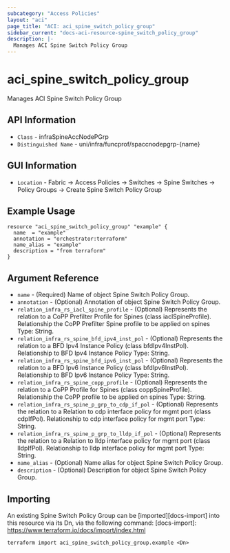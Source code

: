 ```yaml
---
subcategory: "Access Policies"
layout: "aci"
page_title: "ACI: aci_spine_switch_policy_group"
sidebar_current: "docs-aci-resource-spine_switch_policy_group"
description: |-
  Manages ACI Spine Switch Policy Group
---
```


# aci_spine_switch_policy_group #
Manages ACI Spine Switch Policy Group

## API Information ##
* `Class` - infraSpineAccNodePGrp
* `Distinguished Name` - uni/infra/funcprof/spaccnodepgrp-{name}

## GUI Information ##
* `Location` - Fabric -> Access Policies -> Switches -> Spine Switches -> Policy Groups -> Create Spine Switch Policy Group


## Example Usage ##
```hcl
resource "aci_spine_switch_policy_group" "example" {
  name  = "example"
  annotation = "orchestrator:terraform"
  name_alias = "example"
  description = "from terraform"
}
```

## Argument Reference ##
* `name` - (Required) Name of object Spine Switch Policy Group.
* `annotation` - (Optional) Annotation of object Spine Switch Policy Group.
* `relation_infra_rs_iacl_spine_profile` - (Optional) Represents the relation to a CoPP Prefilter Profile for Spines (class iaclSpineProfile). Relationship the CoPP Prefilter Spine profile to be applied on spines Type: String.
* `relation_infra_rs_spine_bfd_ipv4_inst_pol` - (Optional) Represents the relation to a BFD Ipv4 Instance Policy (class bfdIpv4InstPol). Relationship to BFD Ipv4 Instance Policy Type: String.
* `relation_infra_rs_spine_bfd_ipv6_inst_pol` - (Optional) Represents the relation to a BFD Ipv6 Instance Policy (class bfdIpv6InstPol). Relationship to BFD Ipv6 Instance Policy Type: String.
* `relation_infra_rs_spine_copp_profile` - (Optional) Represents the relation to a CoPP Profile for Spines (class coppSpineProfile). Relationship the CoPP profile to be applied on spines Type: String.
* `relation_infra_rs_spine_p_grp_to_cdp_if_pol` - (Optional) Represents the relation to a Relation to cdp interface policy for mgmt port (class cdpIfPol). Relationship to cdp interface policy for mgmt port Type: String.
* `relation_infra_rs_spine_p_grp_to_lldp_if_pol` - (Optional) Represents the relation to a Relation to lldp interface policy for mgmt port (class lldpIfPol). Relationship to lldp interface policy for mgmt port Type: String.
* `name_alias` - (Optional) Name alias for object Spine Switch Policy Group. 
* `description` - (Optional) Description for object Spine Switch Policy Group.


## Importing ##

An existing Spine Switch Policy Group can be [imported][docs-import] into this resource via its Dn, via the following command:
[docs-import]: https://www.terraform.io/docs/import/index.html


```
terraform import aci_spine_switch_policy_group.example <Dn>
```